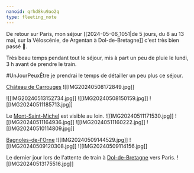 ```yaml
---
nanoid: qrhd8ku9ao2q
type: fleeting_note
---
```

De retour sur Paris, mon séjour [[2024-05-06_1051|de 5 jours, du 8 au 13 mai, sur la Véloscénie, de Argentan à Dol-de-Bretagne]] c'est très bien passé 🙂.

Très beau temps pendant tout le séjour, mis à part un peu de pluie le lundi, 3 h avant de prendre le train.

#UnJourPeuxÊtre je prendrai le temps de détailler un peu plus ce séjour.

[Château de Carrouges](https://en.wikipedia.org/wiki/Ch%C3%A2teau_de_Carrouges)
![[IMG20240508172849.jpg]]

![[IMG20240513152734.jpg]]
![[IMG20240508150159.jpg]]
![[IMG20240511185713.jpg]]

Le [Mont-Saint-Michel](https://en.wikipedia.org/wiki/Mont-Saint-Michel) est visible au loin.
![[IMG20240511171530.jpg]]
![[IMG20240511164936.jpg]]
![[IMG20240511160222.jpg]]
![[IMG20240510114809.jpg]]

[Bagnoles-de-l'Orne](https://fr.wikipedia.org/wiki/Bagnoles-de-l%27Orne)
![[IMG20240509144529.jpg]]
![[IMG20240509120308.jpg]]
![[IMG20240509114156.jpg]]

Le dernier jour lors de l'attente de train à [Dol-de-Bretagne](https://fr.wikipedia.org/wiki/Dol-de-Bretagne) vers Paris.
![[IMG20240513175516.jpg]]
